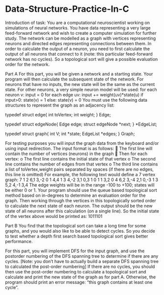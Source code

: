 # Data-Structure-Practice-In-C



Introduction of task:
You are a computational neuroscientist working on simulations of neural networks. You have
data representing a very large feed-forward network and wish to create a computer
simulation for further study. The network can be modelled as a graph with vertices
representing neurons and directed edges representing connections between them. In order
to calculate the output of a neuron, you need to first calculate the output of all neurons that
connect to it (note: this particular feed-forward network has no cycles). So a topological sort
will give a possible evaluation order for the network.

Part A
For this part, you will be given a network and a starting state. Your program
will then calculate the subsequent state of the network. For neurons that have no inputs, the
new state will be the same as the current state. For other neurons, a very simple neuron
model will be used:
for each neuron v:
 input = 0
 for each edge uv:
 input += weight(uv)*state(u)
 if input>0:
 state(v) = 1
 else:
 state(v) = 0
You must use the following data structures to represent the graph as an adjacency list:

typedef struct edge{
int toVertex;
int weight;
} Edge;

typedef struct edgeNode{
Edge edge;
struct edgeNode *next;
} *EdgeList;

typedef struct graph{
 int V;
 int *state;
 EdgeList *edges;
 } Graph;
 
For testing purposes you will input the graph data from the keyboard and/or using input
redirection. The input format is as follows:
 The first line will contain the number of vertices (neurons) in the graph
 Then for each vertex:
o The first line contains the initial state of that vertex
o The second line contains the number of edges from that vertex
o The third line contains a list of toVertex,weight pairs separated by spaces
(if there are no edges, this line is omitted)
For example, the following text would define a 7 vertex graph:
7
1
2
6,1 3,-2
0
1
4,4
1
3
4,-2 3,1 0,3
1
0
1
1
3,2
0
4
6,2 3,-4 2,1 0,-3
1
3
5,2 4,-1 3,4
The edge weights will be in the range -100 to +100; states will be either 0 or 1.
Your program should use the queue based topological sort method based on in-degrees to
determine an evaluation order for the graph. Then working through the vertices in this
topologically sorted order to calculate the next state of each neuron. The output should be
the new state of all neurons after this calculation (on a single line). So the initial state of the
vertex above would be printed as:
1011101





Part B
You find that the topological sort can take a long time for some graphs, and you would also
like to be able to detect cycles. So you decide to test whether a depth first search based
topological sort gives better performance.

For this part, you will implement DFS for the input graph, and use the postorder
numbering of the DFS spanning tree to determine if there are any cycles. [Note: you
don’t have to actually build a separate DFS spanning tree to calculated the post-order 
numbering] If there are no cycles, you should then use the post-order numbering to calculate
a topological sort and calculate and print the new state of the graph as for part A. Otherwise,
the program should print an error message: “this graph contains at least one cycle”.
